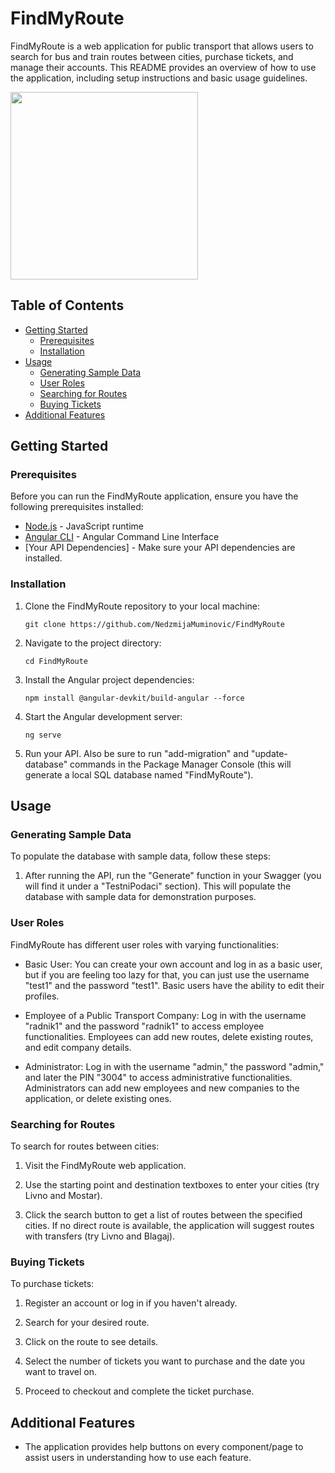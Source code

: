# FindMyRoute

FindMyRoute is a web application for public transport that allows users to search for bus and train routes between cities, purchase tickets, and manage their accounts. This README provides an overview of how to use the application, including setup instructions and basic usage guidelines.

<img src="https://github-production-user-asset-6210df.s3.amazonaws.com/56384122/269125057-f6df4368-b099-40d4-a0dd-637b24e8f688.png" width="300" height="300">

## Table of Contents

- [Getting Started](#getting-started)
  - [Prerequisites](#prerequisites)
  - [Installation](#installation)
- [Usage](#usage)
  - [Generating Sample Data](#generating-sample-data)
  - [User Roles](#user-roles)
  - [Searching for Routes](#searching-for-routes)
  - [Buying Tickets](#buying-tickets)
- [Additional Features](#additional-features)

## Getting Started

### Prerequisites

Before you can run the FindMyRoute application, ensure you have the following prerequisites installed:

- [Node.js](https://nodejs.org/) - JavaScript runtime
- [Angular CLI](https://angular.io/cli) - Angular Command Line Interface
- [Your API Dependencies] - Make sure your API dependencies are installed.

### Installation

1. Clone the FindMyRoute repository to your local machine:

   ```shell
   git clone https://github.com/NedzmijaMuminovic/FindMyRoute

2. Navigate to the project directory:
   ```shell
   cd FindMyRoute
   
3. Install the Angular project dependencies:
   ```shell
   npm install @angular-devkit/build-angular --force

4. Start the Angular development server:
   ```shell
   ng serve

5. Run your API. Also be sure to run "add-migration" and "update-database" commands in the Package Manager Console (this will generate a local SQL database named "FindMyRoute").

## Usage

### Generating Sample Data

To populate the database with sample data, follow these steps:

1. After running the API, run the "Generate" function in your Swagger (you will find it under a "TestniPodaci" section). This will populate the database with sample data for demonstration purposes.

### User Roles

FindMyRoute has different user roles with varying functionalities:

- Basic User: You can create your own account and log in as a basic user, but if you are feeling too lazy for that, you can just use the username "test1" and the password "test1". Basic users have the ability to edit their profiles.

- Employee of a Public Transport Company: Log in with the username "radnik1" and the password "radnik1" to access employee functionalities. Employees can add new routes, delete existing routes, and edit company details.

 - Administrator: Log in with the username "admin," the password "admin," and later the PIN "3004" to access administrative functionalities. Administrators can add new employees and new companies to the application, or delete existing ones.

### Searching for Routes

To search for routes between cities:

1. Visit the FindMyRoute web application.

2. Use the starting point and destination textboxes to enter your cities (try Livno and Mostar).

3. Click the search button to get a list of routes between the specified cities. If no direct route is available, the application will suggest routes with transfers (try Livno and Blagaj).

### Buying Tickets

To purchase tickets:

1. Register an account or log in if you haven't already.

2. Search for your desired route.

3. Click on the route to see details.

4. Select the number of tickets you want to purchase and the date you want to travel on.

5. Proceed to checkout and complete the ticket purchase.

## Additional Features

- The application provides help buttons on every component/page to assist users in understanding how to use each feature.
